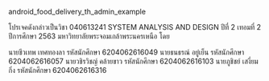 android_food_delivery_th_admin_example

โปรเจคดังกล่าวเป็นวิชา 040613241 SYSTEM ANALYSIS AND DESIGN ปีที่ 2 เทอมที่ 2 ปีการศึกษา 2563 มหาวิทยาลัยพระจอมเกล้าพระนครเหนือ
โดย

นายชีวเทพ เทศทองลา 	 รหัสนักศึกษา  6204062616049
นายธนธรณ์ อยู่เย็น 	    รหัสนักศึกษา  6204062616057
นายวชิรวิชญ์ คล้ายขาว 	รหัสนักศึกษา  6204062616103
นายภูชิชย์ เสงี่ยมกิ่ง 	   รหัสนักศึกษา  6204062616316 
